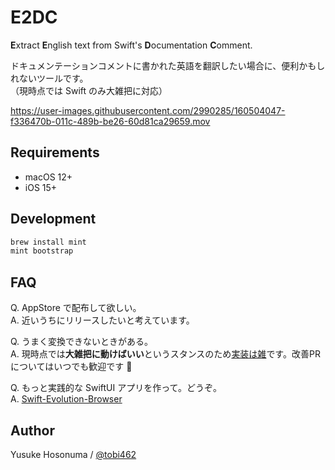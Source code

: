 # E2DC

**E**xtract **E**nglish text from Swift's **D**ocumentation **C**omment.

ドキュメンテーションコメントに書かれた英語を翻訳したい場合に、便利かもしれないツールです。<br>
（現時点では Swift のみ大雑把に対応）

https://user-images.githubusercontent.com/2990285/160504047-f336470b-011c-489b-be26-60d81ca29659.mov

## Requirements

- macOS 12+
- iOS 15+

## Development

```bash
brew install mint
mint bootstrap
```

## FAQ

Q. AppStore で配布して欲しい。<br>
A. 近いうちにリリースしたいと考えています。

Q. うまく変換できないときがある。<br>
A. 現時点では**大雑把に動けばいい**というスタンスのため[実装は雑](https://github.com/YusukeHosonuma/E2DC/blob/1.0.0/Root/Sources/Root/Extension/String%2B.swift)です。改善PRについてはいつでも歓迎です 🙏

Q. もっと実践的な SwiftUI アプリを作って。どうぞ。<br>
A. [Swift-Evolution-Browser](https://github.com/YusukeHosonuma/Swift-Evolution-Browser/)

## Author

Yusuke Hosonuma / [@tobi462](https://twitter.com/tobi462)
